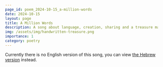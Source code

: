 ```yaml
---
page_id: poem_2024-10-15_a-million-words
date: 2024-10-15
layout: page
title: A Million Words
description: A song about language, creation, sharing and a treasure made of words
img: /assets/img/handwritten-treasure.png
importance: 1
category: poetry
---
```


Currently there is no English version of this song, you can view [the Hebrew version]({{site.baseurl}}/he-il{{page.url}}) instead.
